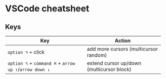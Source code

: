 # VSCode cheatsheet

## Keys

| Key | Action |
| --- | --- |
| `option ⌥` + click | add more cursors (multicursor random) |
| `option ⌥` + `command ⌘` + `arrow up ↑`/`arrow down ↓` | extend cursor up/down (multicursor block) |
